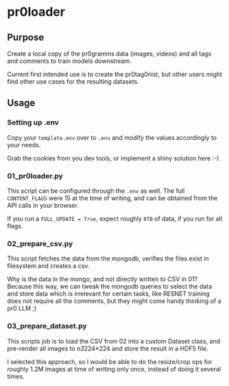 # pr0loader
## Purpose
Create a local copy of the pr0gramms data (images, videos) and all tags and comments to train models downstream.

Current first intended use is to create the pr0tag0nist, but other users might find other use cases for the resulting
datasets.


## Usage
### Setting up .env
Copy your `template.env` over to `.env` and modify the values accordingly to your needs.

Grab the cookies from you dev tools, or implement a shiny solution here :-)

### 01_pr0loader.py
This script can be configured through the `.env` as well. The full `CONTENT_FLAGS` were 15 at the time of writing, and
can be obtained from the API calls in your browser.

If you run a `FULL_UPDATE = True`, expect roughly `8TB` of data, if you run for all flags.

### 02_prepare_csv.py
This script fetches the data from the mongodb, verifies the files exist in filesystem and creates a csv.

Why is the data in the mongo, and not directly written to CSV in 01? Because this way, we can tweak the mongodb
queries to select the data and store data which is irrelevant for certain tasks, like RESNET training does not require
all the comments, but they might come handy thinking of a pr0 LLM ;)

### 03_prepare_dataset.py
This scripts job is to load the CSV from 02 into a custom Dataset class, and pre-render all images to n*3*224*224 and store the result in a HDF5 file.

I selected this approach, so I would be able to do the resize/crop ops for roughly 1.2M images at time of writing only once, instead of doing it several times.
